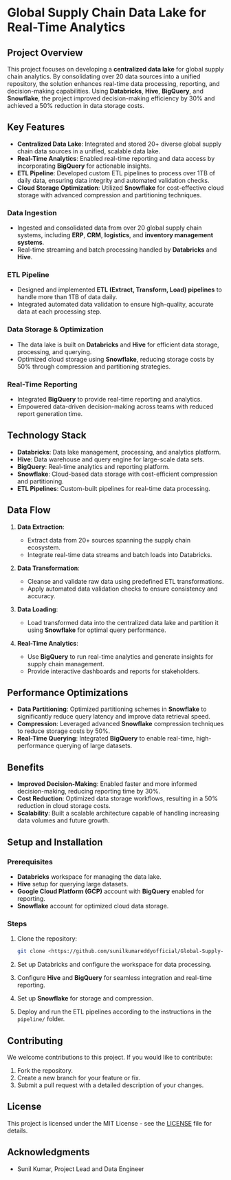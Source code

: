 # Global Supply Chain Data Lake for Real-Time Analytics

## Project Overview

This project focuses on developing a **centralized data lake** for global supply chain analytics. By consolidating over 20 data sources into a unified repository, the solution enhances real-time data processing, reporting, and decision-making capabilities. Using **Databricks**, **Hive**, **BigQuery**, and **Snowflake**, the project improved decision-making efficiency by 30% and achieved a 50% reduction in data storage costs.

## Key Features

- **Centralized Data Lake**: Integrated and stored 20+ diverse global supply chain data sources in a unified, scalable data lake.
- **Real-Time Analytics**: Enabled real-time reporting and data access by incorporating **BigQuery** for actionable insights.
- **ETL Pipeline**: Developed custom ETL pipelines to process over 1TB of daily data, ensuring data integrity and automated validation checks.
- **Cloud Storage Optimization**: Utilized **Snowflake** for cost-effective cloud storage with advanced compression and partitioning techniques.

### Data Ingestion
- Ingested and consolidated data from over 20 global supply chain systems, including **ERP**, **CRM**, **logistics**, and **inventory management systems**.
- Real-time streaming and batch processing handled by **Databricks** and **Hive**.

### ETL Pipeline
- Designed and implemented **ETL (Extract, Transform, Load) pipelines** to handle more than 1TB of data daily.
- Integrated automated data validation to ensure high-quality, accurate data at each processing step.

### Data Storage & Optimization
- The data lake is built on **Databricks** and **Hive** for efficient data storage, processing, and querying.
- Optimized cloud storage using **Snowflake**, reducing storage costs by 50% through compression and partitioning strategies.

### Real-Time Reporting
- Integrated **BigQuery** to provide real-time reporting and analytics.
- Empowered data-driven decision-making across teams with reduced report generation time.

## Technology Stack

- **Databricks**: Data lake management, processing, and analytics platform.
- **Hive**: Data warehouse and query engine for large-scale data sets.
- **BigQuery**: Real-time analytics and reporting platform.
- **Snowflake**: Cloud-based data storage with cost-efficient compression and partitioning.
- **ETL Pipelines**: Custom-built pipelines for real-time data processing.

## Data Flow

1. **Data Extraction**: 
   - Extract data from 20+ sources spanning the supply chain ecosystem.
   - Integrate real-time data streams and batch loads into Databricks.

2. **Data Transformation**:
   - Cleanse and validate raw data using predefined ETL transformations.
   - Apply automated data validation checks to ensure consistency and accuracy.

3. **Data Loading**:
   - Load transformed data into the centralized data lake and partition it using **Snowflake** for optimal query performance.

4. **Real-Time Analytics**:
   - Use **BigQuery** to run real-time analytics and generate insights for supply chain management.
   - Provide interactive dashboards and reports for stakeholders.

## Performance Optimizations

- **Data Partitioning**: Optimized partitioning schemes in **Snowflake** to significantly reduce query latency and improve data retrieval speed.
- **Compression**: Leveraged advanced **Snowflake** compression techniques to reduce storage costs by 50%.
- **Real-Time Querying**: Integrated **BigQuery** to enable real-time, high-performance querying of large datasets.

## Benefits

- **Improved Decision-Making**: Enabled faster and more informed decision-making, reducing reporting time by 30%.
- **Cost Reduction**: Optimized data storage workflows, resulting in a 50% reduction in cloud storage costs.
- **Scalability**: Built a scalable architecture capable of handling increasing data volumes and future growth.

## Setup and Installation

### Prerequisites

- **Databricks** workspace for managing the data lake.
- **Hive** setup for querying large datasets.
- **Google Cloud Platform (GCP)** account with **BigQuery** enabled for reporting.
- **Snowflake** account for optimized cloud data storage.

### Steps

1. Clone the repository:

   ```bash
   git clone <https://github.com/sunilkumareddyofficial/Global-Supply-Chain-Data-Lake-for-Real-Time-Analytics>
   ```

2. Set up Databricks and configure the workspace for data processing.
3. Configure **Hive** and **BigQuery** for seamless integration and real-time reporting.
4. Set up **Snowflake** for storage and compression.
5. Deploy and run the ETL pipelines according to the instructions in the `pipeline/` folder.

## Contributing

We welcome contributions to this project. If you would like to contribute:

1. Fork the repository.
2. Create a new branch for your feature or fix.
3. Submit a pull request with a detailed description of your changes.

## License

This project is licensed under the MIT License - see the [LICENSE](LICENSE) file for details.

## Acknowledgments

- Sunil Kumar, Project Lead and Data Engineer
